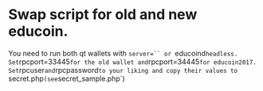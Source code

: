 
# Swap script for old and new educoin.

You need to run both qt wallets with `server=`` or `educoind` headless. 
Set `rpcport=33445` for the old wallet and `rpcport=34445` for educoin2017. 
Set `rpcuser` and `rpcpassword` to your liking and copy their values to 
`secret.php` (see `secret_sample.php`)

